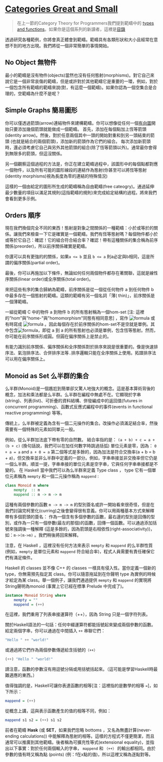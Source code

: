 # [Categories Great and Small](https://bartoszmilewski.com/2014/12/05/categories-great-and-small/)

> 在上一節的Category Theory for Programmers我們提到範疇中的 [types and functions](https://github.com/qwas368/articles/blob/master/Category%20Theory%20for%20Programmers/1.2%20Types%20and%20Functions.md)。如果你是這個系列的新讀者，這裡是[目錄](https://github.com/qwas368/articles/blob/master/Category%20Theory%20for%20Programmers/Table%20of%20Contents.md)

透過研究各種範例，你將會真正體會到範疇。範疇具有各類形狀和大小且經常在意想不到的地方出現。我們將從一個非常簡單的事情開始。

## No Object 無物件
最小的範疇是沒有物件(objects)當然也沒有任何態射(morphisms)。對它自己來說它是一個非常哀傷的範疇，但是或許對於其他範疇它是重要的一環，例如，對於一個包含所有範疇的範疇來說(對，有這麼一個範疇)。如果你認為一個空集合是合理的，空範疇為什麼不是呢？

## Simple Graphs 簡易圖形
你可以僅透過箭頭(arrow)連結物件來建構範疇。你可以想像從任何一個[有向圖](https://en.wikipedia.org/wiki/Directed_graph)開始只要添加幾個箭頭就能做成一個範疇。
首先，添加在每個點加上恆等箭頭(identity arrow)。然後，對於任意兩個其中一頭的開始對重和到另一頭結束的箭頭
(也就是結合的兩個箭頭)，添加新的箭頭作為它們的組合。
每次添加新箭頭時，還必須考慮它自己與另外其他箭頭的組合(除了恆等箭頭以外)。通常最你會得到無限多的箭頭，但這沒關係。

另一個觀察這個過程的方法是，你正在建立範疇過程中，該圖形中的每個點都對應一個物件，以及所有可能的圖形線段的連結作為態射(你甚至可以將恆等態射(identity morphisms)視為長度為零的連結的特殊情況)

這樣的一個由給定的圖形所生成的範疇稱為自由範疇(free cateogry)。通過延伸最少數量的項目以滿足其規則(這指範疇的規則)來完成給定結構的過程。將來我們會看到更多示例。

## Orders 順序
現在我們換個完全不同的東西！態射是對象之間關係的一種範疇：小於或等於的關係。讓我們來檢查一下它是確實是一個範疇。我們有恆等態射嗎？每個物件都小於或等於它自己：確認！它的組合符合結合率？確認！帶有這種關係的集合稱為前序關係(preorder)，所以前序關係確實是範疇。

你還可以具有更強的的關係，如果`a <= b` 並且 `b <= a` 則a必定與b相同，這是所謂的偏序關係(partial order)。

最後，你可以再施加以下條件，無論如何任何兩個物件都存在著關聯，這就是線性序關係(linear order)或全序關係(total order)。

來把這些有序的集合歸納為範疇，前序關係是從一個從任何物件 a 到任何物件 b 中最多存在一個態射的範疇。這類的範疇有另一個名詞「薄( thin)」，前序關係是一個薄範疇。

一組從範疇 C 中的物件 a 到物件 b 的所有態射稱為一個hom-set [注: 這裡的"hom"與"home-"與"homomorphism"同態有相同意思] ，寫作 ![formula](https://render.githubusercontent.com/render/math?math=Hom(a,b)) 或有時寫成 ![formula](https://render.githubusercontent.com/render/math?math=Hom_C(a,b)) 。因此每個存在於前序關係的hom-set不是空就是單例。其中包含![formula](https://render.githubusercontent.com/render/math?math=Hom_C(a,a))，即從 a 到 a 的所有態射也必須是單例，包含恆等態射。然而，你可能在前序關係形成圓。但圓在偏序關係上是禁止的。

有能力識別前序關係、偏序關係和全序關係對於排序來說是很重要的。像是快速排序法、氣泡排序法、合併排序法等..排序邏輯只能在全序關係上使用。拓譜排序法可以用在偏序關係上。

## Monoid as Set 么半群的集合

么半群(Monoid)是一個尷尬到簡單卻又驚人地強大的概念。這是基本算術背後的概念，加法和乘法都是么半群。么半群在編程中無處不在。它顯現於字串(string)、列表(list)、可折疊的資料結構、併發編成中的返回值(futures in concurrent programming)、函數式反應式編程中的事件(events in functional reactive programming) 等等。

傳統上，么半群被定義為含有一個二元操作的集合。改操作必須滿足結合率，然後需要有一個特殊的元素如同單元一般。

例如，從么半群加法底下帶有零的自然數。
結合率指的是：
`(a + b) + c = a + (b + c)`
(換句話說，我們可以在加任何數字時跳過括弧)
單位元素是零，因為：
`0 + a = a`
and
`a + 0 = a`
第二個等式是多餘的，因為加法是符合交換率(a + b = b + a)，但交換率並非么半群中定義的一部分。例如，字串串接並非交換率但它仍是一個么半群。順並一提，字串串接的單位元素是空字串，它與任何字串串接都是不變的。
在 Haskell 當中我們可以為么半群來定義 Type class ， type 它有一個單位元素稱為 `mempty` 和一個二元操作稱為 `mappend` :
```haskell
class Monoid m where
    mempty  :: m
    mappend :: m -> m -> m
```
這種有兩個參數的函數 `m -> m -> m` 的型別簽名或許一開始看來很奇怪，但是在我們討論完柯里化(curring)之後會變得很有意義。你可以用兩種基本方式來解釋帶有多個箭頭的簽名： 作為一個含有多個參數的函數，最右邊的型別是回傳的型別，或作為一只有一個參數(最左的那個)的函數，回傳一個函數。可以通過添加括號來強調後一種解釋 (這是多餘的，因為箭頭是右相依性(right-associativity))，如：`m->(m->m)` 。我們稍後將回來解釋。

注意，在 Haskell ，這裡沒有任何方法來表示 `mempty` 和 `mappend` 的么半群性質 (例如，`mempty` 是單位元素和 `mappend` 符合結合率)，程式人員需要有責任確保它們有滿足條件。

Haskell 的 classes 並不像 C++ 的 classes 一樣具有侵入性。當你定義一個新的 type，你無需預先指定其 class。你可以隨意拖延到在你聲明 type 為實例的時候才給定為某 class。舉一個例子，讓我們通過提供 `mempty` 和 `mappend` 的實現將String聲明為monoid (事實上它已經在標準 Prelude 中完成了)。
```haskell
instance Monoid String where
    mempty = ""
    mappend = (++)
```
在這裡，我們重用了列表串接運算符（++），因為 String 只是一個字符列表。

關於Haskell語法的一句話：任何中綴運算符都能括號起來變成兩個參數的函數。給定兩個字串，你可以通過在中間插入 `++` 串聯它們：
```haskell
"Hello " ++ "world!"
```
或通過將它們作為兩個參數傳遞給含括號的`（++）`
```haskell
(++) "Hello " "world!"
```
請注意，函數的參數沒有用逗號分隔或用括號括起來。（這可能是學習Haskell時最難適應的東西。）

值得強調的是，Haskell可讓你表達函數的相等[注：這裡指的是數學的相等 `=`]，如下所示：
```haskell
mappend = (++)
```
從概念上講，這與表示函數產生的值的相等不同，例如：
```haskell
mappend s1 s2 = (++) s1 s2
```
前者在範疇 **Hask** (或 **SET**，如果我們忽略 bottoms ，又名為無盡計算(never-ending calculations)) 中能解釋為態射的相等。這樣的方程式不僅更簡潔，而且通常可以推廣到其他範疇。後者稱為可擴充性等式(extensional equality)，並指出以下事實：對於任何兩個輸入的字串， `mappend` 和 `（++）` 的輸出都相同。由於參數的值有時又稱為點 (points) (例：f在x點的值)，所以這裡又稱為逐點對等。
<!--stackedit_data:
eyJoaXN0b3J5IjpbLTE1Nzc5MjE4OTMsLTIwODI1MTAwMDEsMT
M2MDEzMzc1OCwzNzk3OTY1MzIsLTY3OTIxMDcyMywxNTAwNDU4
NTQsMTgxMDk4Njc5OSwtNjQ4MTc2NzU0LDMwMjQzMDUwMCwxOT
EwMDk3MTkyLC0xMzI1NzUwMjg1LC0yNjU3NTE2MjMsLTE1NDU4
ODgzODgsMTcyODgyMjYwNyw0MTY4MzYwMzIsLTgyNjA2MjA4OC
wtODE3NTQ1OTM1LDE5MzU3ODA5NjQsNDEzMTMxMTU4LC0xMzAw
NDIxMTE1XX0=
-->